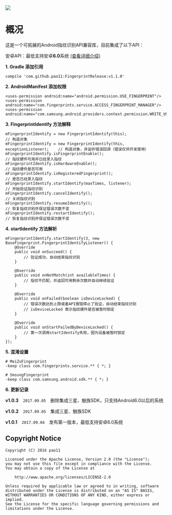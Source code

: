 [![](https://jitpack.io/v/pao11/FingerprintRelease.svg)](https://jitpack.io/#pao11/FingerprintRelease)

# 概况


这是一个可拓展的Android指纹识别API兼容库，目前集成了以下API：

安卓API：最低支持安卓**6.0**系统 [(查看详细介绍)](https://developer.android.com/reference/android/support/v4/hardware/fingerprint/FingerprintManagerCompat.html)


**1. Gradle 添加引用**

    compile 'com.github.pao11:FingerprintRelease:v1.1.0'

**2. AndroidManifest 添加权限**

    <uses-permission android:name="android.permission.USE_FINGERPRINT"/>
    <uses-permission android:name="com.fingerprints.service.ACCESS_FINGERPRINT_MANAGER"/>
    <uses-permission android:name="com.samsung.android.providers.context.permission.WRITE_USE_APP_FEATURE_SURVEY"/>

**3. FingerprintIdentify 方法解释**

    mFingerprintIdentify = new FingerprintIdentify(this);                       // 构造对象
    mFingerprintIdentify = new FingerprintIdentify(this, exceptionListener);    // 构造对象，并监听错误回调（错误仅供开发使用）
    mFingerprintIdentify.isFingerprintEnable();                                 // 指纹硬件可用并已经录入指纹
    mFingerprintIdentify.isHardwareEnable();                                    // 指纹硬件是否可用
    mFingerprintIdentify.isRegisteredFingerprint();                             // 是否已经录入指纹
    mFingerprintIdentify.startIdentify(maxTimes, listener);                     // 开始验证指纹识别
    mFingerprintIdentify.cancelIdentify();                                      // 关闭指纹识别
    mFingerprintIdentify.resumeIdentify();                                      // 恢复指纹识别并保证错误次数不变
    mFingerprintIdentify.restartIdentify();                                      // 恢复指纹识别并保证错误次数不变

**4. startIdentify 方法解析**

    mFingerprintIdentify.startIdentify(3, new BaseFingerprint.FingerprintIdentifyListener() {
        @Override
        public void onSucceed() {
            // 验证成功，自动结束指纹识别
        }

        @Override
        public void onNotMatch(int availableTimes) {
            // 指纹不匹配，并返回可用剩余次数并自动继续验证
        }

        @Override
        public void onFailed(boolean isDeviceLocked) {
            // 错误次数达到上限或者API报错停止了验证，自动结束指纹识别
            // isDeviceLocked 表示指纹硬件是否被暂时锁定
        }

        @Override
        public void onStartFailedByDeviceLocked() {
            // 第一次调用startIdentify失败，因为设备被暂时锁定
        }
    });

**5. 混淆设置**

    # MeiZuFingerprint
    -keep class com.fingerprints.service.** { *; }
    
    # SmsungFingerprint
    -keep class com.samsung.android.sdk.** { *; }

**6. 更新记录**

**v1.0.3**　`2017.09.05`　删除集成三星、魅族SDK，只支持Android6.0以后的系统

**v1.0.2**　`2017.09.05`　集成三星、魅族SDK

**v1.0.1**　`2017.09.04`　发布第一版本，最低支持安卓6.0系统

## Copyright Notice ##
``` 
Copyright (C) 2016 pao11

Licensed under the Apache License, Version 2.0 (the "License");
you may not use this file except in compliance with the License.
You may obtain a copy of the License at

    http://www.apache.org/licenses/LICENSE-2.0

Unless required by applicable law or agreed to in writing, software
distributed under the License is distributed on an "AS IS" BASIS,
WITHOUT WARRANTIES OR CONDITIONS OF ANY KIND, either express or implied.
See the License for the specific language governing permissions and
limitations under the License.
 ```
